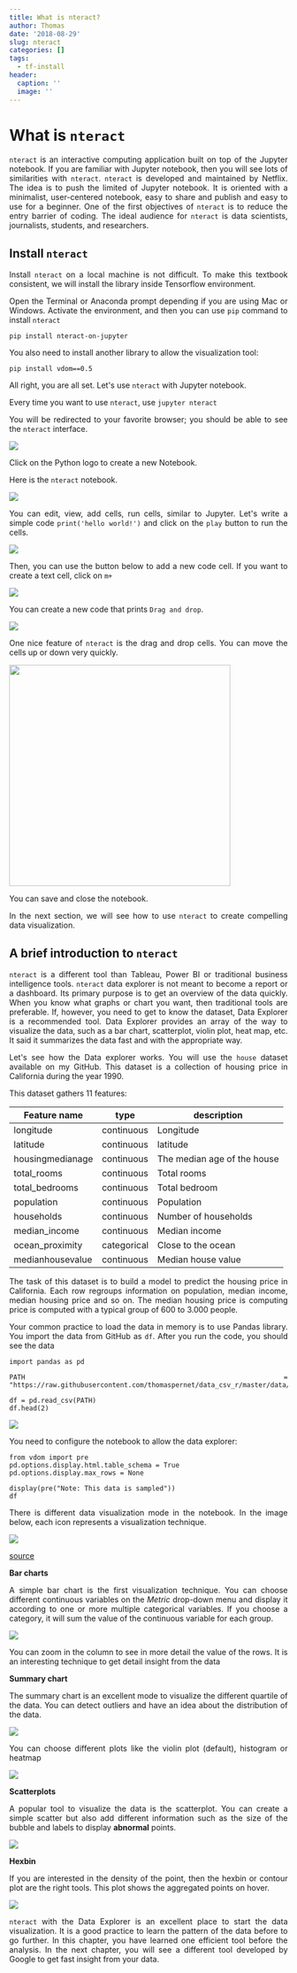 ```yaml
---
title: What is nteract?
author: Thomas
date: '2018-08-29'
slug: nteract
categories: []
tags:
  - tf-install
header:
  caption: ''
  image: ''
--- 
```


<style>
body {
text-align: justify}
</style>

# What is `nteract`


`nteract` is an interactive computing application built on top of the
Jupyter notebook. If you are familiar with Jupyter notebook, then you
will see lots of similarities with `nteract`. `nteract` is developed and
maintained by Netflix. The idea is to push the limited of Jupyter
notebook. It is oriented with a minimalist, user-centered notebook, easy
to share and publish and easy to use for a beginner. One of the first
objectives of `nteract` is to reduce the entry barrier of coding. The
ideal audience for `nteract` is data scientists, journalists, students,
and researchers.

## Install `nteract`


Install `nteract` on a local machine is not difficult. To make this
textbook consistent, we will install the library inside Tensorflow
environment.

Open the Terminal or Anaconda prompt depending if you are using Mac or
Windows. Activate the environment, and then you can use `pip` command to
install `nteract`

    pip install nteract-on-jupyter

You also need to install another library to allow the visualization
tool:

    pip install vdom==0.5

All right, you are all set. Let's use `nteract` with Jupyter notebook.

Every time you want to use `nteract`, use `jupyter nteract`

You will be redirected to your favorite browser; you should be able to
see the `nteract` interface.

<img src="/tensorflow/9_What_is_nteract_files/image001.png" >

Click on the Python logo to create a new Notebook.

Here is the `nteract` notebook.

<img src="/tensorflow/9_What_is_nteract_files/image002.png" >

You can edit, view, add cells, run cells, similar to Jupyter. Let's
write a simple code `print('hello world!')` and click on the `play`
button to run the cells.

<img src="/tensorflow/9_What_is_nteract_files/image003.png" >

Then, you can use the button below to add a new code cell. If you want
to create a text cell, click on `m+`

<img src="/tensorflow/9_What_is_nteract_files/image004.png" >

You can create a new code that prints `Drag and drop`.

<img src="/tensorflow/9_What_is_nteract_files/image005.png" >

One nice feature of `nteract` is the drag and drop cells. You can move
the cells up or down very quickly.


<img src="https://media.giphy.com/media/31ZnAfIJRbd1rsP5Zm/giphy.gif" width="400" height="400" />

You can save and close the notebook.

In the next section, we will see how to use `nteract` to create
compelling data visualization.

## A brief introduction to `nteract`


`nteract` is a different tool than Tableau, Power BI or traditional
business intelligence tools. `nteract` data explorer is not meant to
become a report or a dashboard. Its primary purpose is to get an
overview of the data quickly. When you know what graphs or chart you
want, then traditional tools are preferable. If, however, you need to
get to know the dataset, Data Explorer is a recommended tool. Data
Explorer provides an array of the way to visualize the data, such as a
bar chart, scatterplot, violin plot, heat map, etc. It said it
summarizes the data fast and with the appropriate way.

Let's see how the Data explorer works. You will use the `house` dataset
available on my GitHub. This dataset is a collection of housing price in
California during the year 1990.

This dataset gathers 11 features:

| Feature name     | type        | description                 |
|------------------|-------------|-----------------------------|
| longitude        | continuous  | Longitude                   |
| latitude         | continuous  | latitude                    |
| housingmedianage | continuous  | The median age of the house |
| total_rooms      | continuous  | Total rooms                 |
| total_bedrooms   | continuous  | Total bedroom               |
| population       | continuous  | Population                  |
| households       | continuous  | Number of households        |
| median_income    | continuous  | Median income               |
| ocean_proximity  | categorical | Close to the ocean          |
| medianhousevalue | continuous  | Median house value          |

The task of this dataset is to build a model to predict the housing
price in California. Each row regroups information on population, median
income, median housing price and so on. The median housing price is
computing price is computed with a typical group of 600 to 3.000 people.

Your common practice to load the data in memory is to use Pandas
library. You import the data from GitHub as `df`. After you run the
code, you should see the data

    import pandas as pd

    PATH = "https://raw.githubusercontent.com/thomaspernet/data_csv_r/master/data/house_train.csv"

    df = pd.read_csv(PATH)
    df.head(2)

<img src="/tensorflow/9_What_is_nteract_files/image006.png" >

You need to configure the notebook to allow the data explorer:



    from vdom import pre
    pd.options.display.html.table_schema = True
    pd.options.display.max_rows = None

    display(pre("Note: This data is sampled"))
    df

There is different data visualization mode in the notebook. In the image
below, each icon represents a visualization technique.

<img src="/tensorflow/9_What_is_nteract_files/image007.png" >

[source](https://blog.nteract.io/designing-the-nteract-data-explorer-f4476d53f897?gi=688ff22fcc27)

**Bar charts**

A simple bar chart is the first visualization technique. You can choose
different continuous variables on the *Metric* drop-down menu and
display it according to one or more multiple categorical variables. If
you choose a category, it will sum the value of the continuous variable
for each group.

<img src="/tensorflow/9_What_is_nteract_files/image008.png" >

You can zoom in the column to see in more detail the value of the rows.
It is an interesting technique to get detail insight from the data

**Summary chart**

The summary chart is an excellent mode to visualize the different
quartile of the data. You can detect outliers and have an idea about the
distribution of the data.

<img src="/tensorflow/9_What_is_nteract_files/image009.png" >

You can choose different plots like the violin plot (default), histogram
or heatmap

<img src="/tensorflow/9_What_is_nteract_files/image010.png" >

**Scatterplots**

A popular tool to visualize the data is the scatterplot. You can create
a simple scatter but also add different information such as the size of
the bubble and labels to display **abnormal** points.

<img src="/tensorflow/9_What_is_nteract_files/image011.png" >

**Hexbin**

If you are interested in the density of the point, then the hexbin or
contour plot are the right tools. This plot shows the aggregated points
on hover.

<img src="/tensorflow/9_What_is_nteract_files/image012.png" >

`nteract` with the Data Explorer is an excellent place to start the data
visualization. It is a good practice to learn the pattern of the data
before to go further. In this chapter, you have learned one efficient
tool before the analysis. In the next chapter, you will see a different
tool developed by Google to get fast insight from your data.
